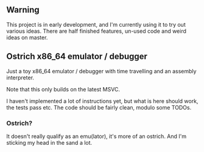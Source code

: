 ## Warning

This project is in early development, and I'm currently using it to try out various ideas. There are half finished features, un-used code and weird ideas on master.

## Ostrich x86_64 emulator / debugger

Just a toy x86_64 emulator / debugger with time travelling and an assembly interpreter.

Note that this only builds on the latest MSVC.

I haven't implemented a lot of instructions yet, but what is here should work, the tests pass etc. The code should be fairly clean, modulo some TODOs.

### Ostrich?

It doesn't really qualify as an emu(lator), it's more of an ostrich. And I'm sticking my head in the sand a lot.
